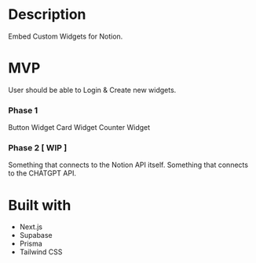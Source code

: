 # Description
Embed Custom Widgets for Notion.

# MVP
User should be able to Login & Create new widgets.

### Phase 1
Button Widget
Card Widget
Counter Widget

### Phase 2 [ WIP ]
Something that connects to the Notion API itself.
Something that connects to the CHATGPT API.

# Built with
- Next.js
- Supabase
- Prisma
- Tailwind CSS
